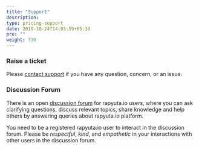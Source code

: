 ```yaml
---
title: "Support"
description:
type: pricing-support
date: 2019-10-24T14:03:59+05:30
pre: ""
weight: 730
---
```

### Raise a ticket
Please <a href="#" onclick="javascript:FreshWidget.show();">contact support</a> if you have any question, concern, or an issue.

### Discussion Forum
There is an open [discussion forum](https://forum.rapyuta.io) for
rapyuta.io users, where you can ask clarifying questions, discuss relevant topics, share knowledge and help others by answering queries about
rapyuta.io platform.

You need to be a registered rapyuta.io user to interact in the discussion forum. Please be *respectful*, *kind*, and *empathetic* in your interactions with other users in the discussion forum.